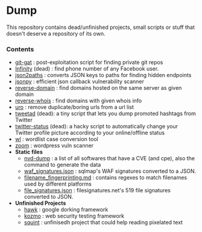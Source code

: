 # Dump

This repository contains dead/unfinished projects, small scripts or stuff that doesn't deserve a repository of its own.

### Contents
- [git-gat](https://github.com/s0md3v/dump/tree/master/git-gat) : post-exploitation script for finding private git repos
- [Infinity](https://github.com/s0md3v/Dump/tree/master/infinity) (dead) : find phone number of any Facebook user.
- [json2paths](https://github.com/s0md3v/dump/tree/master/json2paths) : converts JSON keys to paths for finding hidden endpoints
- [jsonpy](https://github.com/s0md3v/dump/tree/master/jsonpy) : efficient json callback vulnerability scanner
- [reverse-domain](https://github.com/s0md3v/dump/tree/master/reverse-domain) : find domains hosted on the same server as given domain
- [reverse-whois](https://github.com/s0md3v/dump/tree/master/reverse-whois) : find domains with given whois info
- [uro](https://github.com/s0md3v/dump/tree/master/uro) : remove duplicate/boring urls from a url list
- [tweetad](https://github.com/s0md3v/dump/tree/master/tweetad) (dead): a tiny script that lets you dump promoted hashtags from Twitter
- [twitter-status](https://github.com/s0md3v/dump/tree/master/twitter-status) (dead): a hacky script to automatically change your Twitter profile picture according to your online/offline status
- [wl](https://github.com/s0md3v/dump/tree/master/wl) : wordlist case conversion tool
- [zoom](https://github.com/s0md3v/dump/tree/master/zoom) : wordpress vuln scanner
- **Static files**
    - [nvd-dump](https://github.com/s0md3v/dump/tree/master/static/nvd-dump) : a list of all softwares that have a CVE (and cpe), also the command to generate the data
    - [waf_signatures.json](https://github.com/s0md3v/Dump/blob/master/static/waf-signatures.json) : sqlmap's WAF signatures converted to a JSON.
    - [filename_fingerprinting.md](https://github.com/s0md3v/dump/blob/master/static/filename-fingerprinting.md) : contains regexes to match filenames used by different platforms
    - [file_signatures.json](https://github.com/s0md3v/Dump/blob/master/static/file-signatures.json) : filesignatures.net's 519 file signatures converted to JSON.
- **Unfinished Projects**
    - [hawk](https://github.com/s0md3v/dump/tree/master/hawk) : google dorking framework
    - [kozmo](https://github.com/s0md3v/dump/tree/master/kozmo) : web security testing framework
    - [squint](https://github.com/s0md3v/dump/tree/master/squint) : unfinisedh project that could help reading pixelated text
